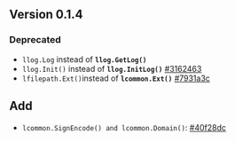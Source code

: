 ## Version 0.1.4

### Deprecated
- ```llog.Log``` instead of **```llog.GetLog()```**
- ```llog.Init()``` instead of **```llog.InitLog()```** [#3162463](https://github.com/lesebox/gf-utils/commit/3162463)
- ```lfilepath.Ext()```instead of **```lcommon.Ext()```** [#7931a3c](https://github.com/lesebox/gf-utils/commit/7931a3c)

## Add
- ```lcommon.SignEncode() and lcommon.Domain()```: [#40f28dc](https://github.com/lesebox/gf-utils/commit/40f28dc)
